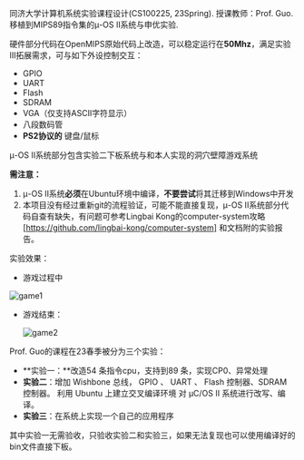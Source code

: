 同济大学计算机系统实验课程设计(CS100225, 23Spring). 授课教师：Prof. Guo. 
移植到MIPS89指令集的μ-OS II系统与申优实验.

硬件部分代码在OpenMIPS原始代码上改造，可以稳定运行在**50Mhz**，满足实验III拓展需求，可与如下外设控制交互：

- GPIO
- UART
- Flash
- SDRAM
- VGA（仅支持ASCII字符显示）
- 八段数码管
- **PS2协议的** 键盘/鼠标

μ-OS II系统部分包含实验二下板系统与和本人实现的洞穴壁障游戏系统

**需注意：**

1. μ-OS II系统**必须**在Ubuntu环境中编译，**不要尝试**将其迁移到Windows中开发
2. 本项目没有经过重新git的流程验证，可能不能直接复现，μ-OS II系统部分代码自查有缺失，有问题可参考Lingbai Kong的computer-system攻略[https://github.com/lingbai-kong/computer-system] 和文档附的实验报告。

实验效果：

- 游戏过程中

![game1](figures/game1.jpg)

- 游戏结束：

  ![game2](figures/game2.jpg)



Prof. Guo的课程在23春季被分为三个实验：

- **实验一：**改造54 条指令cpu，支持到89 条，实现CP0、异常处理
- **实验二**：增加 Wishbone 总线， GPIO 、 UART 、 Flash 控制器、SDRAM 控制器。 利用 Ubuntu 上建立交叉编译环境 对 μC/OS II 系统进行改写、编译。
- **实验三**：在系统上实现一个自己的应用程序

其中实验一无需验收，只验收实验二和实验三，如果无法复现也可以使用编译好的bin文件直接下板。
